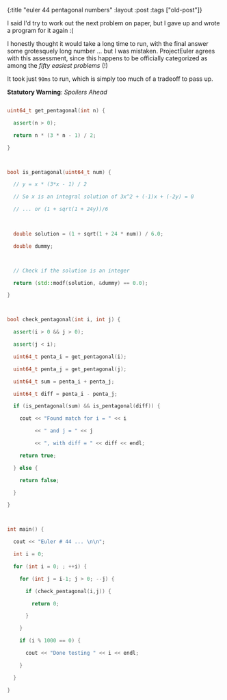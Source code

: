 {:title "euler 44 pentagonal numbers"
:layout :post
 :tags ["old-post"]}



I said I'd try to work out the next problem on paper, but I gave up and wrote a program for it again :(



I honestly thought it would take a long time to run, with the final answer some grotesquely long number ... but I was mistaken. ProjectEuler agrees with this assessment, since this happens to be officially categorized as among the _fifty easiest problems_ (!)



It took just `90ms` to run, which is simply too much of a tradeoff to pass up.



**Statutory Warning**: _Spoilers Ahead_



```c++

uint64_t get_pentagonal(int n) {

  assert(n > 0);

  return n * (3 * n - 1) / 2;

}



bool is_pentagonal(uint64_t num) {

  // y = x * (3*x - 1) / 2

  // So x is an integral solution of 3x^2 + (-1)x + (-2y) = 0

  // ... or (1 + sqrt(1 + 24y))/6

  

  double solution = (1 + sqrt(1 + 24 * num)) / 6.0;

  double dummy;



  // Check if the solution is an integer

  return (std::modf(solution, &dummy) == 0.0);

}



bool check_pentagonal(int i, int j) {

  assert(i > 0 && j > 0);

  assert(j < i);

  uint64_t penta_i = get_pentagonal(i);

  uint64_t penta_j = get_pentagonal(j);

  uint64_t sum = penta_i + penta_j;

  uint64_t diff = penta_i - penta_j;

  if (is_pentagonal(sum) && is_pentagonal(diff)) {

    cout << "Found match for i = " << i

         << " and j = " << j

         << ", with diff = " << diff << endl;

    return true;

  } else {

    return false;

  }

}



int main() {

  cout << "Euler # 44 ... \n\n";

  int i = 0;

  for (int i = 0; ; ++i) {

    for (int j = i-1; j > 0; --j) {

      if (check_pentagonal(i,j)) {

        return 0;

      }

    }

    if (i % 1000 == 0) {

      cout << "Done testing " << i << endl;

    }

  }

}

```
